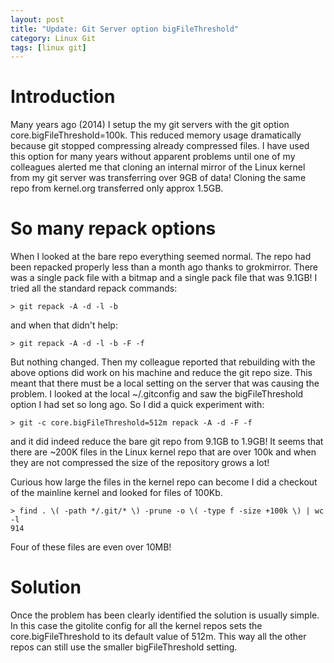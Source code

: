 ```yaml
---
layout: post
title: "Update: Git Server option bigFileThreshold"
category: Linux Git
tags: [linux git]
---
```


# Introduction

Many years ago (2014) I setup the my git servers with the git option
core.bigFileThreshold=100k. This reduced memory usage dramatically
because git stopped compressing already compressed files. I have used
this option for many years without apparent problems until one of my
colleagues alerted me that cloning an internal mirror of the Linux
kernel from my git server was transferring over 9GB of data! Cloning
the same repo from kernel.org transferred only approx 1.5GB.

# So many repack options

When I looked at the bare repo everything seemed normal. The repo had
been repacked properly less than a month ago thanks to
grokmirror. There was a single pack file with a bitmap and a single
pack file that was 9.1GB! I tried all the standard repack commands:

    > git repack -A -d -l -b

and when that didn't help:

    > git repack -A -d -l -b -F -f

But nothing changed. Then my colleague reported that rebuilding with
the above options did work on his machine and reduce the git repo
size.  This meant that there must be a local setting on the server
that was causing the problem. I looked at the local ~/.gitconfig and
saw the bigFileThreshold option I had set so long ago. So I did a
quick experiment with:

    > git -c core.bigFileThreshold=512m repack -A -d -F -f

and it did indeed reduce the bare git repo from 9.1GB to 1.9GB! It
seems that there are ~200K files in the Linux kernel repo that are
over 100k and when they are not compressed the size of the repository
grows a lot!

Curious how large the files in the kernel repo can become I did a
checkout of the mainline kernel and looked for files of 100Kb.

    > find . \( -path */.git/* \) -prune -o \( -type f -size +100k \) | wc -l
    914

Four of these files are even over 10MB!

# Solution

Once the problem has been clearly identified the solution is usually
simple. In this case the gitolite config for all the kernel repos sets
the core.bigFileThreshold to its default value of 512m. This way all
the other repos can still use the smaller bigFileThreshold setting.
